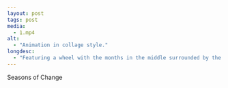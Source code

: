 ```yaml
---
layout: post
tags: post
media:
  - 1.mp4
alt:
  - "Animation in collage style."
longdesc:
  - "Featuring a wheel with the months in the middle surrounded by the names and descriptions of Aboriginal seasons that are faint and blurred. The animation cycles through images of eagles, line drawings and a face."
---
```

Seasons of Change
